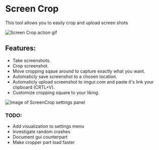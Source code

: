 # Screen Crop
This tool allows you to easily crop and upload screen shots

![Screen Crop action gif](https://github.com/InviBear/ScreenCrop/blob/master/Readme/ScreenCropAction.gif)

## Features:

* Take screenshots.
* Crop screenshot.
* Move cropping sqaue around to capture exactly what you want.
* Automaticly save screenshot to a chosen location.
* Automaticly upload screenshot to imgur.com and paste it's link your clipboard (CRTL+V).
* Customize cropping square to your liking.

![Image of ScreenCrop settings panel](https://github.com/InviBear/ScreenCrop/blob/master/Readme/Settings.png)

### TODO:

* Add visualization to settings menu
* Investigate random crashes
* Document gui counterpart
* Make cropper part load faster
